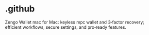 # .github
Zengo Wallet mac for Mac: keyless mpc wallet and 3‑factor recovery; efficient workflows, secure settings, and pro‑ready features.
